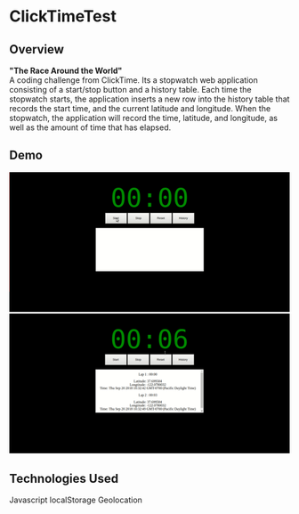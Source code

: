 # ClickTimeTest

## Overview
<strong>"The Race Around the World"</strong>
<br>A coding challenge from ClickTime. Its a stopwatch web application consisting of a start/stop button and a history table. Each time the stopwatch starts, the application inserts a new row into the history table that records the start time, and the current latitude and longitude. When the stopwatch, the application will record the time, latitude, and longitude, as well as the amount of time that has elapsed.

## Demo 
![The Race Around the World Demo](images/start.gif "The Race Around the World Demo")
![The Race Around the World Demo](images/history.gif "The Race Around the World Demo")

## Technologies Used
Javascript
localStorage
Geolocation